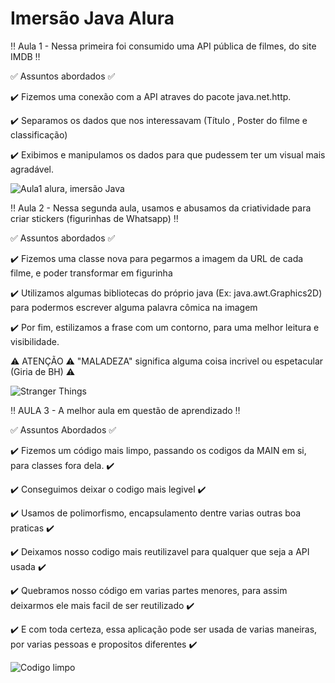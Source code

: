 # Imersão Java Alura
:bangbang: Aula 1 - Nessa primeira foi consumido uma API pública de filmes, do site IMDB 	:bangbang:

:white_check_mark: Assuntos abordados :white_check_mark:

:heavy_check_mark: Fizemos uma conexão com a API atraves do pacote  java.net.http.

:heavy_check_mark: Separamos os dados que nos interessavam (Título , Poster do filme e classificação)

:heavy_check_mark: Exibimos e manipulamos os dados para que pudessem ter um visual mais agradável.


![Aula1 alura, imersão Java](https://user-images.githubusercontent.com/113738086/228403694-0fe595b6-ffd9-4864-83bf-5516bfa11efb.png)



:bangbang: Aula 2 - Nessa segunda aula, usamos e abusamos da criatividade para criar stickers (figurinhas de Whatsapp) :bangbang: 

:white_check_mark: Assuntos abordados :white_check_mark:

:heavy_check_mark: Fizemos uma classe nova para pegarmos a imagem da URL de cada filme, e poder transformar em figurinha

:heavy_check_mark: Utilizamos algumas bibliotecas do próprio java (Ex: java.awt.Graphics2D) para podermos escrever alguma palavra cômica na imagem

:heavy_check_mark: Por fim, estilizamos a frase com um contorno, para uma melhor leitura e visibilidade.

:warning: ATENÇÃO :warning: "MALADEZA" significa alguma coisa incrivel ou espetacular (Giria de BH) :warning:




![Stranger Things](https://user-images.githubusercontent.com/113738086/229005474-18575bae-fbd0-4465-9cb4-7a27f34a6f6c.png)


:bangbang: AULA 3 - A melhor aula em questão de aprendizado :bangbang:

:white_check_mark: Assuntos Abordados :white_check_mark:

:heavy_check_mark: Fizemos um código mais limpo, passando os codigos da MAIN em si, para classes fora dela. :heavy_check_mark:

:heavy_check_mark: Conseguimos deixar o codigo mais legivel :heavy_check_mark:

:heavy_check_mark: Usamos de polimorfismo, encapsulamento dentre varias outras boa praticas :heavy_check_mark:

:heavy_check_mark: Deixamos nosso codigo mais reutilizavel para qualquer que seja a API usada :heavy_check_mark:

:heavy_check_mark: Quebramos nosso código em varias partes menores, para assim deixarmos ele mais facil de ser reutilizado :heavy_check_mark:

:heavy_check_mark: E com toda certeza, essa aplicação pode ser usada de varias maneiras, por varias pessoas e propositos diferentes :heavy_check_mark:


![Codigo limpo](https://user-images.githubusercontent.com/113738086/229265345-fcb3af81-44ab-4032-9d99-d55a68368c80.png)










